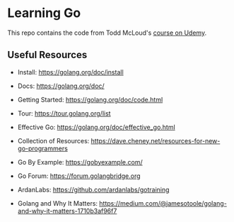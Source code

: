 # Learning Go

This repo contains the code from Todd McLoud's [course on Udemy](https://www.udemy.com/learn-how-to-code/learn/v4/overview).

## Useful Resources

- Install: https://golang.org/doc/install
- Docs: https://golang.org/doc/
- Getting Started: https://golang.org/doc/code.html
- Tour: https://tour.golang.org/list
- Effective Go: https://golang.org/doc/effective_go.html

- Collection of Resources: https://dave.cheney.net/resources-for-new-go-programmers
- Go By Example: https://gobyexample.com/
- Go Forum: https://forum.golangbridge.org
- ArdanLabs: https://github.com/ardanlabs/gotraining
- Golang and Why It Matters: https://medium.com/@jamesotoole/golang-and-why-it-matters-1710b3af96f7
